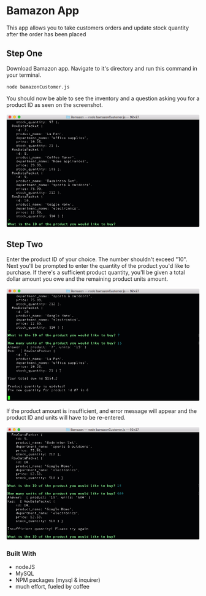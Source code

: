 # Bamazon App

This app allows you to take customers orders and update stock quantity after the order has been placed

## Step One

Download Bamazon app. Navigate to it's directory and run this command in your terminal.

```
node bamazonCustomer.js
```
You should now be able to see the inventory and a question asking you for a product ID as seen on the screenshot. 

![Bamazon](screenshots/screenshot1.jpg)


## Step Two

Enter the product ID of your choice. The number shouldn't exceed "10". Next you'll be prompted to enter the quantity of the product you'd like to purchase. If there's a sufficient product quantity, you'll be given a total dollar amount you owe and the remaining product units amount.


![Bamazon](screenshots/screenshot2.jpg)


If the product amount is insufficient, and error message will appear and the product ID and units will have to be re-entered.


![Bamazon](screenshots/screenshot3.jpg)


### Built With 

- nodeJS
- MySQL
- NPM packages (mysql & inquirer)
- much effort, fueled by coffee